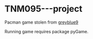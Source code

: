# TNM095---project

Pacman game stolen from [greyblue9](https://github.com/greyblue9/pacman-python)

Running game requires package pyGame.
